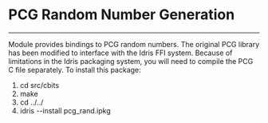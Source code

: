 # PCG Random Number Generation
----------------------------------

Module provides bindings to PCG random numbers. The original PCG library has
been modified to interface with the Idris FFI system. Because of limitations in
the Idris packaging system, you will need to compile the PCG C file separately.
To install this package:

  1) cd src/cbits
  2) make
  3) cd ../../
  4) idris --install pcg_rand.ipkg




